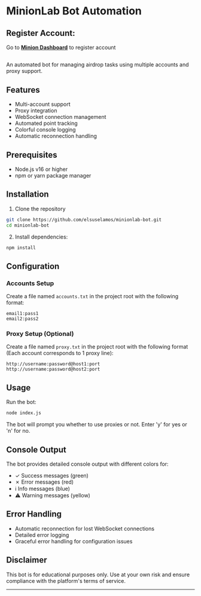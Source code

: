 
# MinionLab Bot Automation
## Register Account:
Go to [**Minion Dashboard**](https://app.minionlab.ai/?referralCode=dsFkJhkQ) to register account
##
An automated bot for managing airdrop tasks using multiple accounts and proxy support.

## Features
- Multi-account support
- Proxy integration
- WebSocket connection management
- Automated point tracking
- Colorful console logging
- Automatic reconnection handling

## Prerequisites
- Node.js v16 or higher
- npm or yarn package manager

## Installation
1. Clone the repository
```bash
git clone https://github.com/elsuselamos/minionlab-bot.git
cd minionlab-bot
```
2. Install dependencies:
```bash
npm install
```

## Configuration

### Accounts Setup
Create a file named `accounts.txt` in the project root with the following format:
```
email1:pass1
email2:pass2
```

### Proxy Setup (Optional)
Create a file named `proxy.txt` in the project root with the following format (Each account corresponds to 1 proxy line):
```
http://username:password@host1:port
http://username:password@host2:port
```
## Usage
Run the bot:
```bash
node index.js
```

The bot will prompt you whether to use proxies or not. Enter 'y' for yes or 'n' for no.

## Console Output
The bot provides detailed console output with different colors for:
- ✓ Success messages (green)
- ✗ Error messages (red)
- ℹ Info messages (blue)
- ⚠ Warning messages (yellow)

## Error Handling
- Automatic reconnection for lost WebSocket connections
- Detailed error logging
- Graceful error handling for configuration issues

## Disclaimer
This bot is for educational purposes only. Use at your own risk and ensure compliance with the platform's terms of service.

---
